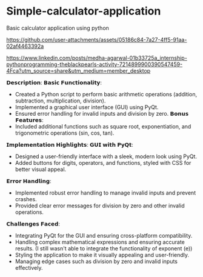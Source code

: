 # Simple-calculator-application
Basic calculator application using python

https://github.com/user-attachments/assets/05186c84-7a27-4ff5-91aa-02af4463392a

https://www.linkedin.com/posts/medha-agarwal-01b33725a_internship-pythonprogramming-theblackpearls-activity-7214899900390547459-4Fca?utm_source=share&utm_medium=member_desktop

𝗗𝗲𝘀𝗰𝗿𝗶𝗽𝘁𝗶𝗼𝗻:
𝗕𝗮𝘀𝗶𝗰 𝗙𝘂𝗻𝗰𝘁𝗶𝗼𝗻𝗮𝗹𝗶𝘁𝘆:
- Created a Python script to perform basic arithmetic operations (addition, subtraction, multiplication, division).
- Implemented a graphical user interface (GUI) using PyQt.
- Ensured error handling for invalid inputs and division by zero.
𝗕𝗼𝗻𝘂𝘀 𝗙𝗲𝗮𝘁𝘂𝗿𝗲𝘀:
- Included additional functions such as square root, exponentiation, and trigonometric operations (sin, cos, tan).

𝗜𝗺𝗽𝗹𝗲𝗺𝗲𝗻𝘁𝗮𝘁𝗶𝗼𝗻 𝗛𝗶𝗴𝗵𝗹𝗶𝗴𝗵𝘁𝘀:
𝗚𝗨𝗜 𝘄𝗶𝘁𝗵 𝗣𝘆𝗤𝘁:
- Designed a user-friendly interface with a sleek, modern look using PyQt.
- Added buttons for digits, operators, and functions, styled with CSS for better visual appeal.

𝗘𝗿𝗿𝗼𝗿 𝗛𝗮𝗻𝗱𝗹𝗶𝗻𝗴:
- Implemented robust error handling to manage invalid inputs and prevent crashes.
- Provided clear error messages for division by zero and other invalid operations.

𝗖𝗵𝗮𝗹𝗹𝗲𝗻𝗴𝗲𝘀 𝗙𝗮𝗰𝗲𝗱:
- Integrating PyQt for the GUI and ensuring cross-platform compatibility.
- Handling complex mathematical expressions and ensuring accurate results. (I still wasn't able to integrate the functionality of exponent (e))
- Styling the application to make it visually appealing and user-friendly.
- Managing edge cases such as division by zero and invalid inputs effectively.
